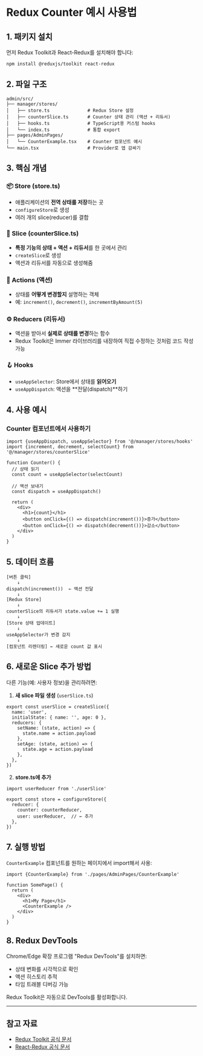 # Redux Counter 예시 사용법

## 1. 패키지 설치

먼저 Redux Toolkit과 React-Redux를 설치해야 합니다:

```bash
npm install @reduxjs/toolkit react-redux
```

## 2. 파일 구조

```
admin/src/
├── manager/stores/
│   ├── store.ts              # Redux Store 설정
│   ├── counterSlice.ts       # Counter 상태 관리 (액션 + 리듀서)
│   ├── hooks.ts              # TypeScript용 커스텀 hooks
│   └── index.ts              # 통합 export
├── pages/AdminPages/
│   └── CounterExample.tsx    # Counter 컴포넌트 예시
└── main.tsx                  # Provider로 앱 감싸기
```

## 3. 핵심 개념

### 📦 Store (store.ts)
- 애플리케이션의 **전역 상태를 저장**하는 곳
- `configureStore`로 생성
- 여러 개의 slice(reducer)를 결합

### 🔪 Slice (counterSlice.ts)
- **특정 기능의 상태 + 액션 + 리듀서**를 한 곳에서 관리
- `createSlice`로 생성
- 액션과 리듀서를 자동으로 생성해줌

### 🎯 Actions (액션)
- 상태를 **어떻게 변경할지** 설명하는 객체
- 예: `increment()`, `decrement()`, `incrementByAmount(5)`

### ⚙️ Reducers (리듀서)
- 액션을 받아서 **실제로 상태를 변경**하는 함수
- Redux Toolkit은 Immer 라이브러리를 내장하여 직접 수정하는 것처럼 코드 작성 가능

### 🪝 Hooks
- `useAppSelector`: Store에서 상태를 **읽어오기**
- `useAppDispatch`: 액션을 **전달(dispatch)**하기

## 4. 사용 예시

### Counter 컴포넌트에서 사용하기

```tsx
import {useAppDispatch, useAppSelector} from '@/manager/stores/hooks'
import {increment, decrement, selectCount} from '@/manager/stores/counterSlice'

function Counter() {
  // 상태 읽기
  const count = useAppSelector(selectCount)
  
  // 액션 보내기
  const dispatch = useAppDispatch()

  return (
    <div>
      <h1>{count}</h1>
      <button onClick={() => dispatch(increment())}>증가</button>
      <button onClick={() => dispatch(decrement())}>감소</button>
    </div>
  )
}
```

## 5. 데이터 흐름

```
[버튼 클릭]
    ↓
dispatch(increment())  ← 액션 전달
    ↓
[Redux Store]
    ↓
counterSlice의 리듀서가 state.value += 1 실행
    ↓
[Store 상태 업데이트]
    ↓
useAppSelector가 변경 감지
    ↓
[컴포넌트 리렌더링] ← 새로운 count 값 표시
```

## 6. 새로운 Slice 추가 방법

다른 기능(예: 사용자 정보)을 관리하려면:

1. **새 slice 파일 생성** (`userSlice.ts`)
```tsx
export const userSlice = createSlice({
  name: 'user',
  initialState: { name: '', age: 0 },
  reducers: {
    setName: (state, action) => {
      state.name = action.payload
    },
    setAge: (state, action) => {
      state.age = action.payload
    },
  },
})
```

2. **store.ts에 추가**
```tsx
import userReducer from './userSlice'

export const store = configureStore({
  reducer: {
    counter: counterReducer,
    user: userReducer,  // ← 추가
  },
})
```

## 7. 실행 방법

`CounterExample` 컴포넌트를 원하는 페이지에서 import해서 사용:

```tsx
import {CounterExample} from './pages/AdminPages/CounterExample'

function SomePage() {
  return (
    <div>
      <h1>My Page</h1>
      <CounterExample />
    </div>
  )
}
```

## 8. Redux DevTools

Chrome/Edge 확장 프로그램 "Redux DevTools"를 설치하면:
- 상태 변화를 시각적으로 확인
- 액션 히스토리 추적
- 타임 트래블 디버깅 가능

Redux Toolkit은 자동으로 DevTools를 활성화합니다.

---

## 참고 자료
- [Redux Toolkit 공식 문서](https://redux-toolkit.js.org/)
- [React-Redux 공식 문서](https://react-redux.js.org/)

